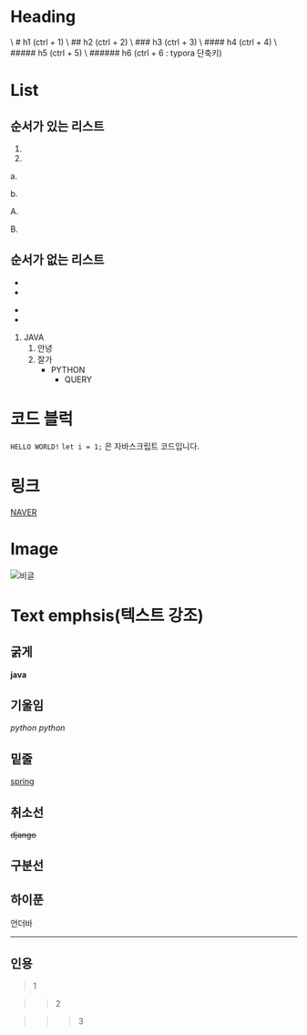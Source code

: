 # Heading 
\ # h1 (ctrl + 1) 
\ ## h2 (ctrl + 2)
\ ### h3 (ctrl + 3)
\ #### h4 (ctrl + 4)
\ ##### h5 (ctrl + 5)
\ ###### h6 (ctrl + 6 : typora 단축키)

# List

## 순서가 있는 리스트
1.
2.

a.

b.

A.

B.

## 순서가 없는 리스트

-
-

*
*

1. JAVA
    1. 안녕
    2. 잘가
        - PYTHON
            - QUERY

# 코드 블럭
```HELLO WORLD!```
`let i = 1;` 은 자바스크립트 코드입니다.

# 링크
[NAVER](https://www.naver.com)

# Image
![비글](./assets/img/비글.jpg)

# Text emphsis(텍스트 강조)

## 굵게
**java**

## 기울임
*python*
_python_

## 밑줄
<u>spring</u>

## 취소선
~~django~~

## 구분선
하이푼
---
언더바
___

## 인용
> 1

>> 2

>>> 3

